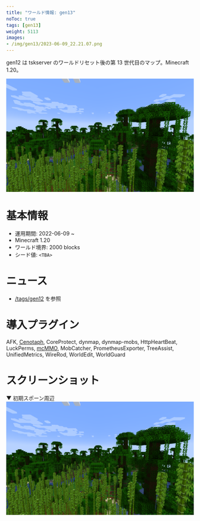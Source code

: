 ```yaml
---
title: "ワールド情報: gen13"
noToc: true
tags: [gen13]
weight: 5113
images:
- /img/gen13/2023-06-09_22.21.07.png
---
```


gen12 は tskserver のワールドリセット後の第 13 世代目のマップ。Minecraft 1.20。
<!--more-->

![](/img/gen13/2023-06-09_22.21.07.png)

# 基本情報
- 運用期間: 2022-06-09 ~
- Minecraft 1.20
- ワールド境界: 2000 blocks
- シード値: `<TBA>`

# ニュース
- [/tags/gen12](/tags/gen13) を参照

# 導入プラグイン
AFK, [Cenotaph](/plugins/cenotaph), CoreProtect, dynmap, dynmap-mobs, HttpHeartBeat, LuckPerms, [mcMMO](/plugins/mcMMO), MobCatcher, PrometheusExporter, TreeAssist, UnifiedMetrics, WireRod, WorldEdit, WorldGuard

# スクリーンショット
▼ 初期スポーン周辺
![](/img/gen13/2023-06-09_22.21.07.png)
